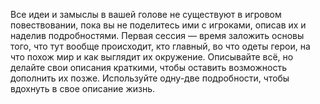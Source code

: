 Все идеи и замыслы в вашей голове не существуют в игровом повествовании, пока вы не поделитесь ими с игроками, описав их и наделив подробностями. Первая сессия — время заложить основы того, что тут вообще происходит, кто главный, во что одеты герои, на что похож мир и как выглядит их окружение. Описывайте всё, но делайте свои описания краткими, чтобы оставить возможность дополнить их позже. Используйте одну-две подробности, чтобы вдохнуть в свое описание жизнь.